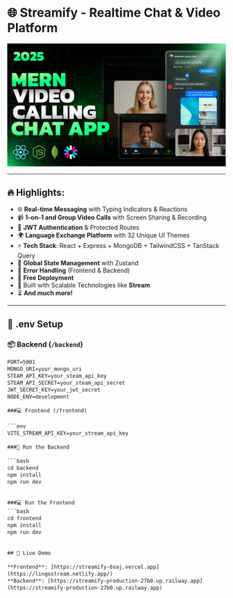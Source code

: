# 🌐 Streamify - Realtime Chat & Video Platform

![App Screenshot](./Frontend/public/screenshot-for-readme.png)

---

## 🔥 Highlights:

- 🌐 **Real-time Messaging** with Typing Indicators & Reactions  
- 📹 **1-on-1 and Group Video Calls** with Screen Sharing & Recording  
- 🔐 **JWT Authentication** & Protected Routes  
- 🌍 **Language Exchange Platform** with 32 Unique UI Themes  
- ⚡ **Tech Stack**: React + Express + MongoDB + TailwindCSS + TanStack Query  
- 🧠 **Global State Management** with Zustand  
- 🚨 **Error Handling** (Frontend & Backend)  
- 🚀 **Free Deployment**  
- 🎯 Built with Scalable Technologies like **Stream**  
- ⏳ **And much more!**

---

## 🧪 .env Setup

### 📦 Backend (`/backend`)

```env
PORT=5001  
MONGO_URI=your_mongo_uri  
STEAM_API_KEY=your_steam_api_key  
STEAM_API_SECRET=your_steam_api_secret  
JWT_SECRET_KEY=your_jwt_secret  
NODE_ENV=development

###💻 Frontend (/frontend)

```env
VITE_STREAM_API_KEY=your_stream_api_key

###🔧 Run the Backend

```bash
cd backend
npm install
npm run dev


###💻 Run the Frontend
```bash
cd frontend
npm install
npm run dev


## 🚀 Live Demo

**Frontend**: [https://streamify-6saj.vercel.app](https://lingostream.netlify.app/)  
**Backend**: [https://streamify-production-27b0.up.railway.app](https://streamify-production-27b0.up.railway.app)
